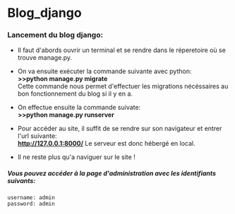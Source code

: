 # Blog_django
 
### Lancement du blog django:  

* Il faut d'abords ouvrir un terminal et se rendre dans le réperetoire où se trouve manage.py.  

* On va ensuite exécuter la commande suivante avec python:  
     **>>python manage.py migrate**    
  Cette commande nous permet d'effectuer les migrations nécéssaires au bon fonctionnement du blog si il y en a.  
  
* On effectue ensuite la commande suivate:  
     **>>python manage.py runserver**    
     
* Pour accéder au site, il suffit de se rendre sur son navigateur et entrer l'url suivante:  
     **http://127.0.0.1:8000/**
     Le serveur est donc hébergé en local.    
     
* Il ne reste plus qu'a naviguer sur le site !  

##### Vous pouvez accéder à la page d'administration avec les identifiants suivants:  
    username: admin
    password: admin
